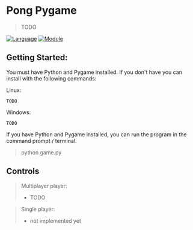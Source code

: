 # Pong Pygame
> TODO

[![Language](https://img.shields.io/badge/language-python-blue.svg?style=flat)](https://www.python.org)
[![Module](https://img.shields.io/badge/module-pygame-green.svg?style=flat)](http://www.pygame.org/news.html)

## Getting Started:

You must have Python and Pygame installed. If you don't have you can install with the following commands:

Linux:
```
TODO
```

Windows:
```
TODO
```

If you have Python and Pygame installed, you can run the program in the command prompt / terminal.
> python game.py


## Controls

> Multiplayer player:
>  * TODO

> Single player:
> * not implemented yet
